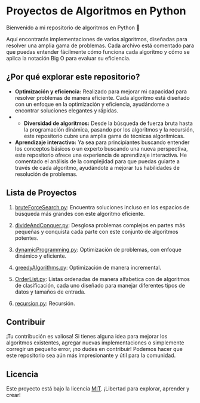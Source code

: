 # Proyectos de Algoritmos en Python

Bienvenido a mi repositorio de algoritmos en Python 🚀 

Aquí encontrarás implementaciones de varios algoritmos, diseñadas para resolver una amplia gama de problemas. 
Cada archivo está comentado para que puedas entender fácilmente cómo funciona cada algoritmo y cómo se aplica la notación Big O para evaluar su eficiencia.

## ¿Por qué explorar este repositorio?
 
- **Optimización y eficiencia:** Realizado para mejorar mi capacidad para resolver problemas de manera eficiente. Cada algoritmo está diseñado con un enfoque en la optimización y eficiencia, ayudándome a encontrar soluciones elegantes y rápidas.
- - **Diversidad de algoritmos:** Desde la búsqueda de fuerza bruta hasta la programación dinámica, pasando por los algoritmos y la recursión, este repositorio cubre una amplia gama de técnicas algorítmicas.
- **Aprendizaje interactivo:** Ya sea para principiantes buscando entender los conceptos básicos o un experto buscando una nueva perspectiva, este repositorio ofrece una experiencia de aprendizaje interactiva. He comentado el análisis de la complejidad para que puedas guiarte a través de cada algoritmo, ayudándote a mejorar tus habilidades de resolución de problemas.

## Lista de Proyectos

1. [bruteForceSearch.py](bruteForceSearch.py): Encuentra soluciones incluso en los espacios de búsqueda más grandes con este algoritmo eficiente.

2. [divideAndConquer.py](divideAndConquer.py): Desglosa problemas complejos en partes más pequeñas y conquista cada parte con este conjunto de algoritmos potentes.

3. [dynamicProgramming.py](dynamicProgramming.py): Optimización de problemas, con enfoque dinámico y eficiente.

4. [greedyAlgorithms.py](greedyAlgorithms.py): Optimización de manera incremental.

5. [OrderList.py](OrderList.py): Listas ordenadas de manera alfabetica con de algoritmos de clasificación, cada uno diseñado para manejar diferentes tipos de datos y tamaños de entrada.

6. [recursion.py](recursion.py): Recursión.

## Contribuir

¡Tu contribución es valiosa! Si tienes alguna idea para mejorar los algoritmos existentes, agregar nuevas implementaciones o simplemente corregir un pequeño error, ¡no dudes en contribuir! 
Podemos hacer que este repositorio sea aún más impresionante y útil para la comunidad.

## Licencia

Este proyecto está bajo la licencia [MIT](LICENSE). ¡Libertad para explorar, aprender y crear!
